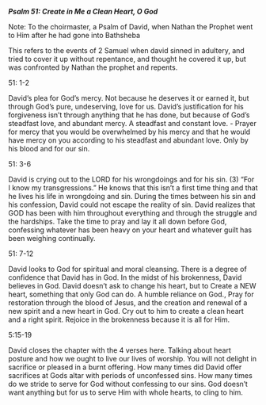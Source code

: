 
_**Psalm 51: Create in Me a Clean Heart, O God**_

Note: To the choirmaster, a Psalm of David, when Nathan the Prophet went to Him after he had gone into Bathsheba

This refers to the events of 2 Samuel when david sinned in adultery, and tried to cover it up without repentance, and thought he covered it up, but was confronted by Nathan the prophet and repents.

51: 1-2

David’s plea for God’s mercy. Not because he deserves it or earned it, but through God’s pure, undeserving, love for us. David’s justification for his forgiveness isn’t through anything that he has done, but because of God’s steadfast love, and abundant mercy. A steadfast and constant love. - Prayer for mercy that you would be overwhelmed by his mercy and that he would have mercy on you according to his steadfast and abundant love. Only by his blood and for our sin.

51: 3-6

David is crying out to the LORD for his wrongdoings and for his sin. (3) “For I know my transgressions.” He knows that this isn’t a first time thing and that he lives his life in wrongdoing and sin. During the times between his sin and his confession, David could not escape the reality of sin. David realizes that GOD has been with him throughout everything and through the struggle and the hardships. Take the time to pray and lay it all down before God, confessing whatever has been heavy on your heart and whatever guilt has been weighing continually.

51: 7-12

David looks to God for spiritual and moral cleansing. There is a degree of confidence that David has in God. In the midst of his brokenness, David believes in God. David doesn’t ask to change his heart, but to Create a NEW heart, something that only God can do. A humble reliance on God., Pray for restoration through the blood of Jesus, and the creation and renewal of a new spirit and a new heart in God. Cry out to him to create a clean heart and a right spirit. Rejoice in the brokenness because it is all for Him.

5:15-19

David closes the chapter with the 4 verses here. Talking about heart posture and how we ought to live our lives of worship. You will not delight in sacrifice or pleased in a burnt offering. How many times did David offer sacrifices at Gods altar with periods of unconfessed sins. How many times do we stride to serve for God without confessing to our sins. God doesn’t want anything but for us to serve Him with whole hearts, to cling to him.